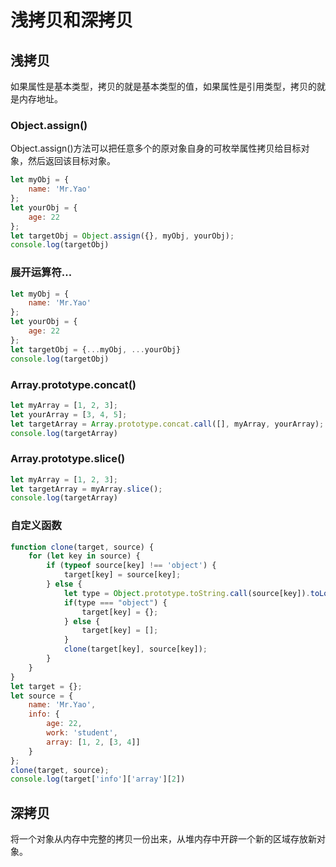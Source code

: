 # 浅拷贝和深拷贝

## 浅拷贝

如果属性是基本类型，拷贝的就是基本类型的值，如果属性是引用类型，拷贝的就是内存地址。

### Object.assign()

Object.assign()方法可以把任意多个的原对象自身的可枚举属性拷贝给目标对象，然后返回该目标对象。

```javascript
let myObj = {
	name: 'Mr.Yao'
};
let yourObj = {
	age: 22
};
let targetObj = Object.assign({}, myObj, yourObj);
console.log(targetObj)
```

### 展开运算符...

```javascript
let myObj = {
	name: 'Mr.Yao'
};
let yourObj = {
	age: 22
};
let targetObj = {...myObj, ...yourObj}
console.log(targetObj)
```

### Array.prototype.concat()

```javascript
let myArray = [1, 2, 3];
let yourArray = [3, 4, 5];
let targetArray = Array.prototype.concat.call([], myArray, yourArray);
console.log(targetArray)
```

### Array.prototype.slice()

```javascript
let myArray = [1, 2, 3];
let targetArray = myArray.slice();
console.log(targetArray)
```

### 自定义函数

```javascript
function clone(target, source) {
	for (let key in source) {
		if (typeof source[key] !== 'object') {
			target[key] = source[key];
		} else {
			let type = Object.prototype.toString.call(source[key]).toLowerCase().split(' ')[1].slice(0, -1);
			if(type === "object") {
				target[key] = {};
			} else {
				target[key] = [];
			}
			clone(target[key], source[key]);
		}
	}
}
let target = {};
let source = { 
	name: 'Mr.Yao',
	info: {
		age: 22,
		work: 'student',
		array: [1, 2, [3, 4]]
	}
};
clone(target, source);
console.log(target['info']['array'][2])
```

## 深拷贝

将一个对象从内存中完整的拷贝一份出来，从堆内存中开辟一个新的区域存放新对象。